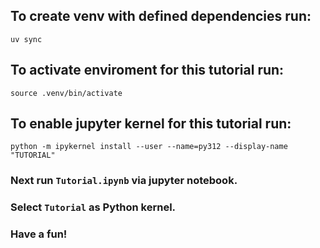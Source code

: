 ## To create venv with defined dependencies run:

`uv sync`

## To activate enviroment for this tutorial run:

`source .venv/bin/activate`

## To enable jupyter kernel for this tutorial run:

`python -m ipykernel install --user --name=py312 --display-name "TUTORIAL"`

### Next run `Tutorial.ipynb` via jupyter notebook.

### Select `Tutorial` as Python kernel.

### Have a fun!